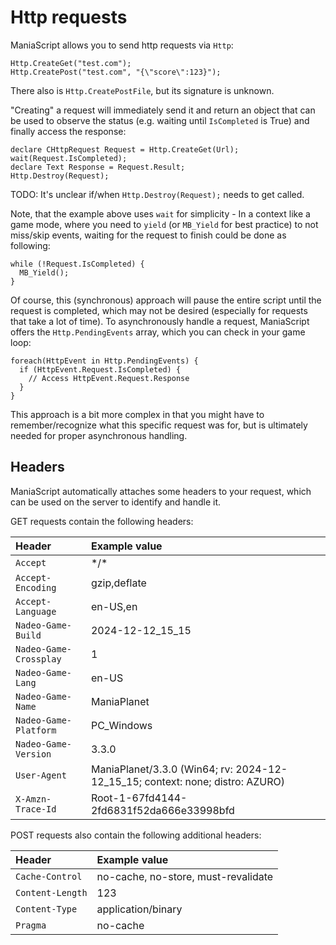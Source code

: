 # Http requests

ManiaScript allows you to send http requests via `Http`:

```ManiaScript
Http.CreateGet("test.com");
Http.CreatePost("test.com", "{\"score\":123}");
```

There also is `Http.CreatePostFile`, but its signature is unknown.

"Creating" a request will immediately send it and return an object that can be used to observe the status (e.g. waiting until `IsCompleted` is True) and finally access the response:

```ManiaScript
declare CHttpRequest Request = Http.CreateGet(Url);
wait(Request.IsCompleted);
declare Text Response = Request.Result;
Http.Destroy(Request);
```

TODO: It's unclear if/when `Http.Destroy(Request);` needs to get called.

Note, that the example above uses `wait` for simplicity - In a context like a game mode, where you need to `yield` (or `MB_Yield` for best practice) to not miss/skip events, waiting for the request to finish could be done as following:

```ManiaScript
while (!Request.IsCompleted) {
  MB_Yield();
}
```

Of course, this (synchronous) approach will pause the entire script until the request is completed, which may not be desired (especially for requests that take a lot of time). To asynchronously handle a request, ManiaScript offers the `Http.PendingEvents` array, which you can check in your game loop:

```ManiaScript
foreach(HttpEvent in Http.PendingEvents) {
  if (HttpEvent.Request.IsCompleted) {
    // Access HttpEvent.Request.Response
  }
}
```

This approach is a bit more complex in that you might have to remember/recognize what this specific request was for, but is ultimately needed for proper asynchronous handling.

## Headers

ManiaScript automatically attaches some headers to your request, which can be used on the server to identify and handle it.

GET requests contain the following headers:

| Header                 | Example value                                                                 |
|:-----------------------|:------------------------------------------------------------------------------|
| `Accept`               | \*/\*                                                                         |
| `Accept-Encoding`      | gzip,deflate                                                                  |
| `Accept-Language`      | en-US,en                                                                      |
| `Nadeo-Game-Build`     | 2024-12-12_15_15                                                              |
| `Nadeo-Game-Crossplay` | 1                                                                             |
| `Nadeo-Game-Lang`      | en-US                                                                         |
| `Nadeo-Game-Name`      | ManiaPlanet                                                                   |
| `Nadeo-Game-Platform`  | PC_Windows                                                                    |
| `Nadeo-Game-Version`   | 3.3.0                                                                         |
| `User-Agent`           | ManiaPlanet/3.3.0 (Win64; rv: 2024-12-12_15_15; context: none; distro: AZURO) |
| `X-Amzn-Trace-Id`      | Root-1-67fd4144-2fd6831f52da666e33998bfd                                      |

POST requests also contain the following additional headers: 

| Header               | Example value                       |
|:---------------------|:------------------------------------|
| `Cache-Control`      | no-cache, no-store, must-revalidate |
| `Content-Length`     | 123                                 |
| `Content-Type`       | application/binary                  |
| `Pragma`             | no-cache                            |
 